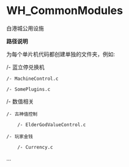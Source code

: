 # WH_CommonModules
白港城公用设施

<b>路径说明</b>

为每个单片机代码都创建单独的文件夹，例如:
  
/- 蓝立停兑换机
 
	/- MachineControl.c
   
	/- SomePlugins.c
   
/- 数值相关
 
	/- 古神值控制
   
		/- ElderGodValueControl.c
     
	/- 玩家金钱
  
		/- Currency.c
     
  ...
